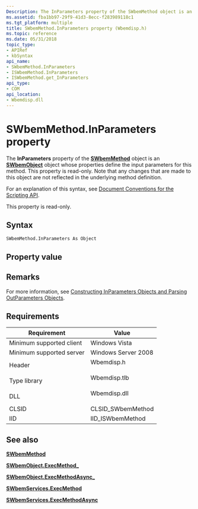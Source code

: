 ```yaml
---
Description: The InParameters property of the SWbemMethod object is an SWbemObject object whose properties define the input parameters for this method.
ms.assetid: fba1bb97-29f9-41d3-8ecc-f283989118c1
ms.tgt_platform: multiple
title: SWbemMethod.InParameters property (Wbemdisp.h)
ms.topic: reference
ms.date: 05/31/2018
topic_type: 
- APIRef
- kbSyntax
api_name: 
- SWbemMethod.InParameters
- ISWbemMethod.InParameters
- ISWbemMethod.get_InParameters
api_type: 
- COM
api_location: 
- Wbemdisp.dll
---
```


# SWbemMethod.InParameters property

The **InParameters** property of the [**SWbemMethod**](swbemmethod.md) object is an [**SWbemObject**](swbemobject.md) object whose properties define the input parameters for this method. This property is read-only. Note that any changes that are made to this object are not reflected in the underlying method definition.

For an explanation of this syntax, see [Document Conventions for the Scripting API](document-conventions-for-the-scripting-api.md).

This property is read-only.

## Syntax


```VB
SWbemMethod.InParameters As Object
```



## Property value

## Remarks

For more information, see [Constructing InParameters Objects and Parsing OutParameters Objects](constructing-inparameters-objects-and-parsing-outparameters-objects.md).

## Requirements



| Requirement | Value |
|-------------------------------------|-----------------------------------------------------------------------------------------|
| Minimum supported client<br/> | Windows Vista<br/>                                                                |
| Minimum supported server<br/> | Windows Server 2008<br/>                                                          |
| Header<br/>                   | <dl> <dt>Wbemdisp.h</dt> </dl>   |
| Type library<br/>             | <dl> <dt>Wbemdisp.tlb</dt> </dl> |
| DLL<br/>                      | <dl> <dt>Wbemdisp.dll</dt> </dl> |
| CLSID<br/>                    | CLSID\_SWbemMethod<br/>                                                           |
| IID<br/>                      | IID\_ISWbemMethod<br/>                                                            |



## See also

<dl> <dt>

[**SWbemMethod**](swbemmethod.md)
</dt> <dt>

[**SWbemObject.ExecMethod\_**](swbemobject-execmethod-.md)
</dt> <dt>

[**SWbemObject.ExecMethodAsync\_**](swbemobject-execmethodasync-.md)
</dt> <dt>

[**SWbemServices.ExecMethod**](swbemservices-execmethod.md)
</dt> <dt>

[**SWbemServices.ExecMethodAsync**](swbemservices-execmethodasync.md)
</dt> </dl>

 

 




